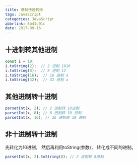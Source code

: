 ```yaml
---
title: 进制快速转换
tags: JavaScript
categories: JavaScript
abbrlink: 8b41c91c
date: 2017-09-16
---
```

## 十进制转其他进制

```javascript
const i = 10;
i.toString(2);  // 2 进制 1010
i.toString(8);  // 8 进制 12
i.toString(16);  // 16 进制 a
i.toString(32);  // 32 进制 a

```

## 其他进制转十进制

```javascript
parsetInt(x, 2); // 2 进制转 10进制
parsetInt(x, 8); // 8 进制转 10 进制
parsetInt(x, 16); // 16 进制转 10 进制

```

## 非十进制转十进制

先转化为10进制， 然后再利用toString(参数)， 转化成不同的进制。

```javascript
parsetInt(x, 2).toString(8); // 2 进制转 8进制
```